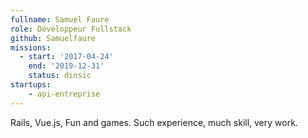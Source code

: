 ```yaml
---
fullname: Samuel Faure
role: Développeur Fullstack
github: Samuelfaure
missions:
  - start: '2017-04-24'
    end: '2019-12-31'
    status: dinsic
startups:
    - api-entreprise
---
```


Rails, Vue.js, Fun and games.
Such experience, much skill, very work.
